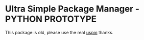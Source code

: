 Ultra Simple Package Manager - PYTHON PROTOTYPE
============================

This package is old, please use the real [uspm](https://github.com/afroraydude/uspm) thanks.
